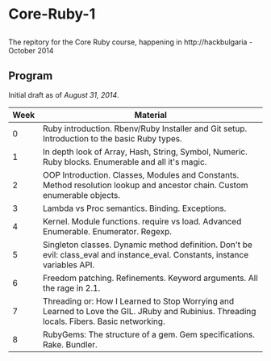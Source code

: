 # Core-Ruby-1
##

The repitory for the Core Ruby course, happening in http://hackbulgaria - October 2014

## Program

Initial draft as of _August 31, 2014_.

Week | Material
---- | --------
 0   | Ruby introduction. Rbenv/Ruby Installer and Git setup. Introduction to the basic Ruby types.
 1   | In depth look of Array, Hash, String, Symbol, Numeric. Ruby blocks. Enumerable and all it's magic.
 2   | OOP Introduction. Classes, Modules and Constants. Method resolution lookup and ancestor chain. Custom enumerable objects.
 3   | Lambda vs Proc semantics. Binding. Exceptions.
 4   | Kernel. Module functions. require vs load. Advanced Enumerable. Enumerator. Regexp.
 5   | Singleton classes. Dynamic method definition. Don't be evil: class_eval and instance_eval. Constants, instance variables API.
 6   | Freedom patching. Refinements. Keyword arguments. All the rage in 2.1.
 7   | Threading or: How I Learned to Stop Worrying and Learned to Love the GIL. JRuby and Rubinius. Threading locals. Fibers. Basic networking.
 8   | RubyGems: The structure of a gem. Gem specifications. Rake. Bundler.
